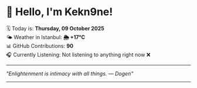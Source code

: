 # 👋 Hello, I'm Kekn9ne!

🗓️ Today is: **Thursday, 09 October 2025**  
🌤️ Weather in Istanbul: **🌦   +17°C**  
📊 GitHub Contributions: **90**  
🎧 Currently Listening: Not listening to anything right now ❌

---

_"Enlightenment is intimacy with all things. — *Dogen*"_

---
